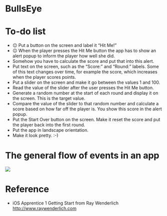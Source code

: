 # BullsEye

# To-do list
- 😐 Put a button on the screen and label it “Hit Me!”
- 😐 When the player presses the Hit Me button the app has to show an alert popup to inform the player how well she did. 
- Somehow you have to calculate the score and put that into this alert.
- Put text on the screen, such as the “Score:” and “Round:” labels. Some of this text changes over time, for example the score, which increases when the player scores points.
- Put a slider on the screen and make it go between the values 1 and 100.
- Read the value of the slider after the user presses the Hit Me button.
- Generate a random number at the start of each round and display it on the screen. This is the target value.
- Compare the value of the slider to that random number and calculate a score based on how far off the player is. You show this score in the alert popup.
- Put the Start Over button on the screen. Make it reset the score and put the player back into the first round.
- Put the app in landscape orientation.
- Make it look pretty. :-)

# The general flow of events in an app

![](http://i.imgur.com/VTtBviG.png)

# Reference

- iOS Apprentice 1 Getting Start from Ray Wenderlich http://www.raywenderlich.com
